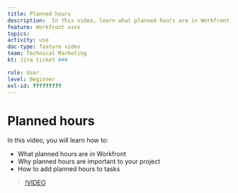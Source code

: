 ```yaml
---
title: Planned hours
description:  In this video, learn what planned hours are in Workfront, why planned hours are important to your project, how to add planned hours to tasks
feature: Workfront xxxx
topics: 
activity: use
doc-type: feature video
team: Technical Marketing
kt: Jira ticket ###

role: User
level: Beginner
exl-id: ?????????
---
```

# Planned hours

In this video, you will learn how to:

* What planned hours are in Workfront
* Why planned hours are important to your project
* How to add planned hours to tasks

>[!VIDEO](https://video.tv.adobe.com/v/335090/?quality=12)